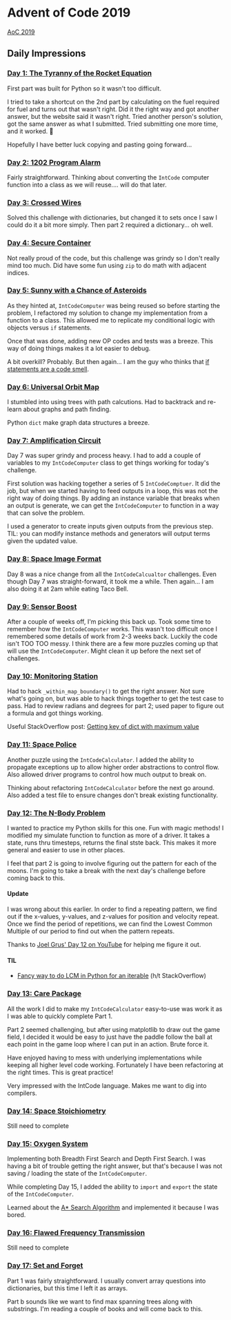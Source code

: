 # Advent of Code 2019

[AoC 2019](https://adventofcode.com/2019)

## Daily Impressions

### [Day 1: The Tyranny of the Rocket Equation](https://adventofcode.com/2019/day/1)

First part was built for Python so it wasn't too difficult.

I tried to take a shortcut on the 2nd part by calculating on the fuel required for fuel and turns out that wasn't right. Did it the right way and got another answer, but the website said it wasn't right. Tried another person's solution, got the same answer as what I submitted. Tried submitting one more time, and it worked. 🤷

Hopefully I have better luck copying and pasting going forward...

### [Day 2: 1202 Program Alarm](https://adventofcode.com/2019/day/2)

Fairly straightforward. Thinking about converting the `IntCode` computer function into a class as we will reuse.... will do that later.

### [Day 3: Crossed Wires](https://adventofcode.com/2019/day/4)

Solved this challenge with dictionaries, but changed it to sets once I saw I could do it a bit more simply. Then part 2 required a dictionary... oh well.

### [Day 4: Secure Container](https://adventofcode.com/2019/day/4)

Not really proud of the code, but this challenge was grindy so I don't really mind too much. Did have some fun using `zip` to do math with adjacent indices.

### [Day 5: Sunny with a Chance of Asteroids](https://adventofcode.com/2019/day/5)

As they hinted at, `IntCodeComputer` was being reused so before starting the problem, I refactored my solution to change my implementation from a function to a class. This allowed me to replicate my conditional logic with objects versus `if` statements.

Once that was done, adding new OP codes and tests was a breeze. This way of doing things makes it a lot easier to debug.

A bit overkill? Probably. But then again... I am the guy who thinks that [if statements are a code smell](http://bit.ly/code-smell-if-statements).

### [Day 6: Universal Orbit Map](https://adventofcode.com/2019/day/6)

I stumbled into using trees with path calcutions. Had to backtrack and re-learn about graphs and path finding.

Python `dict` make graph data structures a breeze.

### [Day 7: Amplification Circuit](https://adventofcode.com/2019/day/7)

Day 7 was super grindy and process heavy. I had to add a couple of variables to my `IntCodeComputer` class to get things working for today's challenge.

First solution was hacking together a series of 5 `IntCodeComptuer`. It did the job, but when we started having to feed outputs in a loop, this was not the right way of doing things. By adding an instance variable that breaks when an output is generate, we can get the `IntCodeComputer` to function in a way that can solve the problem.

I used a generator to create inputs given outputs from the previous step. TIL: you can modify instance methods and generators will output terms given the updated value.

### [Day 8: Space Image Format](https://adventofcode.com/2019/day/8)

Day 8 was a nice change from all the `IntCodeCalcualtor` challenges. Even though Day 7 was straight-forward, it took me a while. Then again... I am also doing it at 2am while eating Taco Bell.

### [Day 9: Sensor Boost](https://adventofcode.com/2019/day/9)

After a couple of weeks off, I'm picking this back up. Took some time to remember how the `IntCodeComputer` works. This wasn't too difficult once I remembered some details of work from 2-3 weeks back. Luckily the code isn't TOO TOO messy. I think there are a few more puzzles coming up that will use the `IntCodeComputer`. Might clean it up before the next set of challenges.

### [Day 10: Monitoring Station](https://adventofcode.com/2019/day/10)

Had to hack `_within_map_boundary()` to get the right answer. Not sure what's going on, but was able to hack things together to get the test case to pass. Had to review radians and degrees for part 2; used paper to figure out a formula and got things working.

Useful StackOverflow post: [Getting key of dict with maximum value](https://stackoverflow.com/questions/268272/getting-key-with-maximum-value-in-dictionary)

### [Day 11: Space Police](https://adventofcode.com/2019/day/11)

Another puzzle using the `IntCodeCalculator`. I added the ability to propagate exceptions up to allow higher order abstractions to control flow. Also allowed driver programs to control how much output to break on.

Thinking about refactoring `IntCodeCalculator` before the next go around. Also added a test file to ensure changes don't break existing functionality.

### [Day 12: The N-Body Problem](https://adventofcode.com/2019/day/12)

I wanted to practice my Python skills for this one. Fun with magic methods! I modified my simulate function to function as more of a driver. It takes a state, runs thru timesteps, returns the final stste back. This makes it more general and easier to use in other places.

I feel that part 2 is going to involve figuring out the pattern for each of the moons. I'm going to take a break with the next day's challenge before coming back to this.

#### Update

I was wrong about this earlier. In order to find a repeating pattern, we find out if the x-values, y-values, and z-values for position and velocity repeat. Once we find the period of repetitions, we can find the Lowest Common Multiple of our period to find out when the pattern repeats.

Thanks to [Joel Grus' Day 12 on YouTube](https://www.youtube.com/watch?v=O68lYbvrwoQ) for helping me figure it out.

#### TIL

- [Fancy way to do LCM in Python for an iterable](https://stackoverflow.com/a/49816058/4326704) (h/t StackOverflow)

### [Day 13: Care Package](https://adventofcode.com/2019/day/13)

All the work I did to make my `IntCodeCalculator` easy-to-use was work it as I was able to quickly complete Part 1.

Part 2 seemed challenging, but after using matplotlib to draw out the game field, I decided it would be easy to just have the paddle follow the ball at each point in the game loop where I can put in an action. Brute force it.

Have enjoyed having to mess with underlying implementations while keeping all higher level code working. Fortunately I have been refactoring at the right times. This is great practice!

Very impressed with the IntCode language. Makes me want to dig into compilers.

### [Day 14: Space Stoichiometry](https://adventofcode.com/2019/day/14)

Still need to complete

### [Day 15: Oxygen System](https://adventofcode.com/2019/day/15)

Implementing both Breadth First Search and Depth First Search. I was having a bit of trouble getting the right answer, but that's because I was not saving / loading the state of the `IntCodeComputer`.

While completing Day 15, I added the ability to `import` and `export` the state of the `IntCodeComputer`.

Learned about the [A\* Search Algorithm](https://en.wikipedia.org/wiki/A*_search_algorithm) and implemented it because I was bored.

### [Day 16: Flawed Frequency Transmission](https://adventofcode.com/2019/day/16)

Still need to complete

### [Day 17: Set and Forget](https://adventofcode.com/2019/day/17)

Part 1 was fairly straightforward. I usually convert array questions into dictionaries, but this time I left it as arrays.

Part b sounds like we want to find max spanning trees along with substrings. I'm reading a couple of books and will come back to this.
